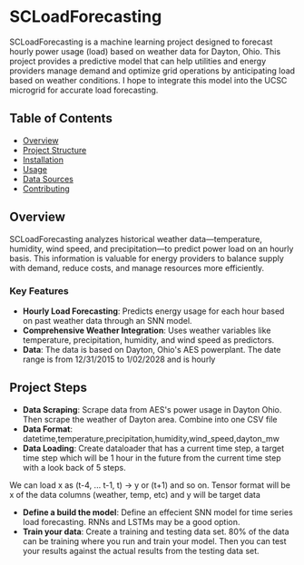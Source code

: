 # SCLoadForecasting

SCLoadForecasting is a machine learning project designed to forecast hourly power usage (load) based on weather data for Dayton, Ohio. This project provides a predictive model that can help utilities and energy providers manage demand and optimize grid operations by anticipating load based on weather conditions. I hope to integrate this model into the UCSC microgrid for accurate load forecasting.

## Table of Contents
- [Overview](#overview)
- [Project Structure](#project-structure)
- [Installation](#installation)
- [Usage](#usage)
- [Data Sources](#data-sources)
- [Contributing](#contributing)

## Overview

SCLoadForecasting analyzes historical weather data—temperature, humidity, wind speed, and precipitation—to predict power load on an hourly basis. This information is valuable for energy providers to balance supply with demand, reduce costs, and manage resources more efficiently.

### Key Features
- **Hourly Load Forecasting**: Predicts energy usage for each hour based on past weather data through an SNN model.
- **Comprehensive Weather Integration**: Uses weather variables like temperature, precipitation, humidity, and wind speed as predictors.
- **Data**: The data is based on Dayton, Ohio's AES powerplant. The date range is from 12/31/2015 to 1/02/2028 and is hourly

## Project Steps

- **Data Scraping**: Scrape data from AES's power usage in Dayton Ohio. Then scrape the weather of Dayton area. Combine into one CSV file
- **Data Format**: datetime,temperature,precipitation,humidity,wind_speed,dayton_mw
- **Data Loading**: Create dataloader that has a current time step, a target time step which will be 1 hour in the future from the current time step with a look back of 5 steps. 

We can load x as (t-4, ... t-1, t) -> y or (t+1) and so on. Tensor format will be x of the data columns (weather, temp, etc) and y will be target data

- **Define a build the model**: Define an effecient SNN model for time series load forecasting. RNNs and LSTMs may be a good option.
- **Train your data**: Create a training and testing data set. 80% of the data can be training where you run and train your model. Then you can test your results against the actual results from the testing data set. 







